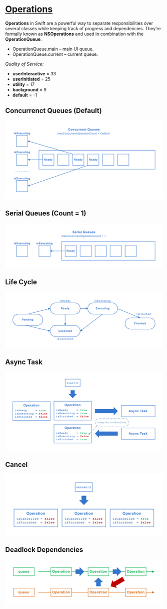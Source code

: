 # [Operations](https://www.avanderlee.com/swift/operations/)
**Operations** in Swift are a powerful way to separate responsibilities over several classes while keeping track of progress and dependencies. They’re formally known as **NSOperations** and used in combination with the **OperationQueue**.

- OperationQueue.main – main UI queue.
- OperationQueue.current – current queue.

*Quality of Service:*
- **userInteractive** = 33
- **userInitiated** = 25
- **utility** = 17
- **background** = 9
- **default** = -1

## Concurrenct Queues (Default)
<img src="./Diagram1.png" />

## Serial Queues (Count = 1)
<img src="./Diagram2.png" />

## Life Сycle
<img src="./Diagram3.png" />

## Async Task
<img src="./Diagram4.png" />

## Cancel
<img src="./Diagram5.png" />

## Deadlock Dependencies
<img src="./Diagram6.png" />
